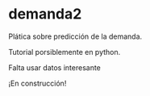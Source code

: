 # demanda2
Plática sobre predicción de la demanda.

Tutorial porsiblemente en python.

Falta usar datos interesante

¡En construcción!
